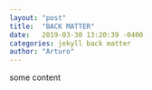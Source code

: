 ```yaml
---
layout: "post"
title:  "BACK MATTER"
date:   2019-03-30 13:20:39 -0400
categories: jekyll back matter
author: "Arturo"
---
```


some content
